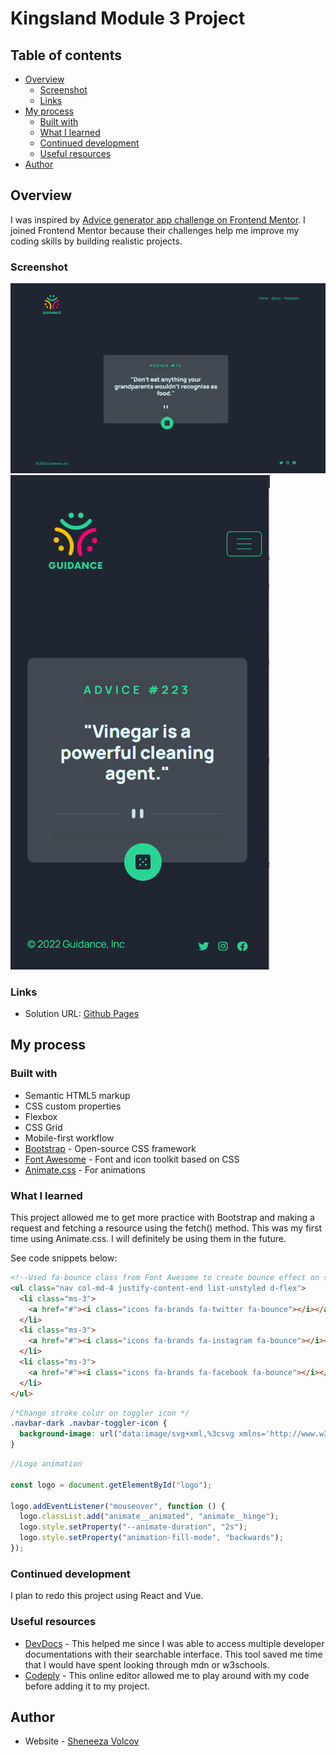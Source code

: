# Kingsland Module 3 Project

## Table of contents

- [Overview](#overview)
  - [Screenshot](#screenshot)
  - [Links](#links)
- [My process](#my-process)
  - [Built with](#built-with)
  - [What I learned](#what-i-learned)
  - [Continued development](#continued-development)
  - [Useful resources](#useful-resources)
- [Author](#author)

## Overview

I was inspired by [Advice generator app challenge on Frontend Mentor](https://www.frontendmentor.io/challenges/advice-generator-app-QdUG-13db). I joined Frontend Mentor because their challenges help me improve my coding skills by building realistic projects.

### Screenshot

![](./images/desktop-version.png)
![](./images/mobile-version.png)

### Links

- Solution URL: [Github Pages](https://svolcov1.github.io/advice-generator-app/)

## My process

### Built with

- Semantic HTML5 markup
- CSS custom properties
- Flexbox
- CSS Grid
- Mobile-first workflow
- [Bootstrap](https://getbootstrap.com/) - Open-source CSS framework
- [Font Awesome](https://fontawesome.com/) - Font and icon toolkit based on CSS
- [Animate.css](https://animate.style/) - For animations

### What I learned

This project allowed me to get more practice with Bootstrap and making a request and fetching a resource using the fetch() method. This was my first time using Animate.css. I will definitely be using them in the future.

See code snippets below:

```html
<!--Used fa-bounce class from Font Awesome to create bounce effect on social media icons-->
<ul class="nav col-md-4 justify-content-end list-unstyled d-flex">
  <li class="ms-3">
    <a href="#"><i class="icons fa-brands fa-twitter fa-bounce"></i></a>
  </li>
  <li class="ms-3">
    <a href="#"><i class="icons fa-brands fa-instagram fa-bounce"></i></a>
  </li>
  <li class="ms-3">
    <a href="#"><i class="icons fa-brands fa-facebook fa-bounce"></i></a>
  </li>
</ul>
```

```css
/*Change stroke color on toggler icon */
.navbar-dark .navbar-toggler-icon {
  background-image: url("data:image/svg+xml,%3csvg xmlns='http://www.w3.org/2000/svg' width='30' height='30' viewBox='0 0 30 30'%3e%3cpath stroke='rgba(42,212,149, 0.5)' stroke-linecap='round' stroke-miterlimit='10' stroke-width='2' d='M4 7h22M4 15h22M4 23h22'/%3e%3c/svg%3e");
}
```

```js
//Logo animation

const logo = document.getElementById("logo");

logo.addEventListener("mouseover", function () {
  logo.classList.add("animate__animated", "animate__hinge");
  logo.style.setProperty("--animate-duration", "2s");
  logo.style.setProperty("animation-fill-mode", "backwards");
});
```

### Continued development

I plan to redo this project using React and Vue.

### Useful resources

- [DevDocs](https://devdocs.io/) - This helped me since I was able to access multiple developer documentations with their searchable interface. This tool saved me time that I would have spent looking through mdn or w3schools.
- [Codeply](https://www.codeply.com/) - This online editor allowed me to play around with my code before adding it to my project.

## Author

- Website - [Sheneeza Volcov](https://svolcov1.github.io/html-css-module-one-project/)
